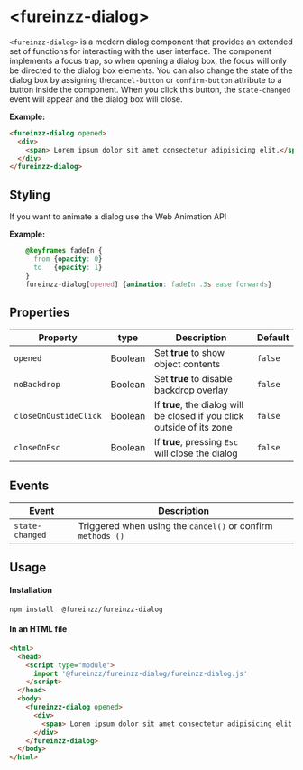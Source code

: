 # &lt;fureinzz-dialog&gt;

`<fureinzz-dialog>` is a modern dialog component that provides an extended set of functions for interacting with the user interface. The component implements a focus trap, so when opening a dialog box, the focus will only be directed to the dialog box elements. You can also change the state of the dialog box by assigning the`cancel-button` or `confirm-button` attribute to a button inside the component. When you click this button, the `state-changed` event will appear and the dialog box will close.

**Example:**
```html
<fureinzz-dialog opened>
  <div>
    <span> Lorem ipsum dolor sit amet consectetur adipisicing elit.</span>
  </div>
</fureinzz-dialog>
```

## Styling
If you want to animate a dialog use the Web Animation API

**Example:**

```css
    @keyframes fadeIn {
      from {opacity: 0}
      to   {opacity: 1}
    }
    fureinzz-dialog[opened] {animation: fadeIn .3s ease forwards}
```


## Properties
| Property | type | Description | Default |
| --- | --- | --- | --- |
| `opened` | Boolean | Set **true** to show object contents | `false` |
| `noBackdrop` | Boolean | Set **true** to disable backdrop overlay  | `false` |
| `closeOnOustideClick` | Boolean | If  **true**, the dialog will be closed if you click outside of its zone| `false` |
| `closeOnEsc` | Boolean | If **true**, pressing `Esc` will close the dialog| `false` |


## Events
| Event | Description | 
| --- | --- | 
| `state-changed`  |Triggered when using the `cancel()` or confirm `methods ()`|

## Usage

#### Installation
```
npm install  @fureinzz/fureinzz-dialog
```

#### In an HTML file
```html
<html>
  <head>
    <script type="module">
      import '@fureinzz/fureinzz-dialog/fureinzz-dialog.js'
    </script>
  </head>
  <body>
    <fureinzz-dialog opened>
      <div>
        <span> Lorem ipsum dolor sit amet consectetur adipisicing elit.</span>
      </div>
    </fureinzz-dialog>
  </body>
</html>
```
